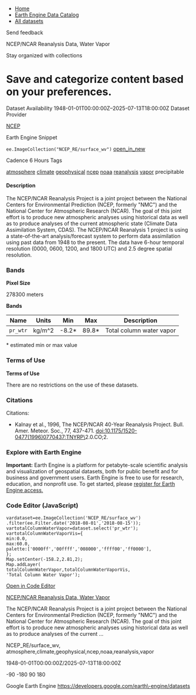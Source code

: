 



* [Home](https://developers.google.com/)
* [Earth Engine Data Catalog](https://developers.google.com/earth-engine/datasets)
* [All datasets](https://developers.google.com/earth-engine/datasets/catalog)





 
 
 Send feedback
 
 

NCEP/NCAR Reanalysis Data, Water Vapor


 
 Stay organized with collections
 

 
 Save and categorize content based on your preferences.
========================================================================================================================================








Dataset Availability
1948\-01\-01T00:00:00Z–2025\-07\-13T18:00:00Z
Dataset Provider


[NCEP](https://www.esrl.noaa.gov/psd/data/gridded/data.ncep.reanalysis.html)



Earth Engine Snippet


`ee.ImageCollection("NCEP_RE/surface_wv")` 
[open\_in\_new](https://code.earthengine.google.com/?scriptPath=Examples:Datasets/NCEP_RE/NCEP_RE_surface_wv)





Cadence
6 Hours
Tags


[atmosphere](/earth-engine/datasets/tags/atmosphere)
[climate](/earth-engine/datasets/tags/climate)
[geophysical](/earth-engine/datasets/tags/geophysical)
[ncep](/earth-engine/datasets/tags/ncep)
[noaa](/earth-engine/datasets/tags/noaa)
[reanalysis](/earth-engine/datasets/tags/reanalysis)
[vapor](/earth-engine/datasets/tags/vapor)
precipitable








#### Description



The NCEP/NCAR Reanalysis Project is a joint project between the National
Centers for Environmental Prediction (NCEP, formerly "NMC") and the
National Center for Atmospheric Research (NCAR). The goal of this joint
effort is to produce new atmospheric analyses using historical data as
well as to produce analyses of the current atmospheric state (Climate Data
Assimilation System, CDAS). The NCEP/NCAR Reanalysis 1 project is using a
state\-of\-the\-art analysis/forecast system to perform data assimilation using
past data from 1948 to the present. The data have 6\-hour temporal
resolution (0000, 0600, 1200, and 1800 UTC) and 2\.5 degree spatial
resolution.





### Bands



**Pixel Size**
  
278300 meters



**Bands**




| Name | Units | Min | Max | Description |
| --- | --- | --- | --- | --- |
| `pr_wtr` | kg/m^2 | \-8\.2\* | 89\.8\* | Total column water vapor |


 \* estimated min or max value


### Terms of Use


**Terms of Use**


There are no restrictions on the use of these datasets.




### Citations



Citations:
* Kalnay et al., 1996, The NCEP/NCAR 40\-Year Reanalysis Project. Bull. Amer.
Meteor. Soc., 77, 437\-471\.
[doi:10\.1175/1520\-0477(1996\)077](https://doi.org/10.1175/1520-0477(1996)077%3C0437:TNYRP%3E2.0.CO;2)[0437:TNYRP\\](/earth-engine/datasets/catalog/0437:TNYRP%5C)2\.0\.CO;2\.





### Explore with Earth Engine


**Important:** 
 Earth Engine is a platform for petabyte\-scale scientific analysis and visualization of
 geospatial datasets, both for public benefit and for business and government users.
 Earth Engine is free to use for research, education, and nonprofit use. To get started, please
 [register for Earth Engine access.](https://console.cloud.google.com/earth-engine)



### Code Editor (JavaScript)



```
vardataset=ee.ImageCollection('NCEP_RE/surface_wv')
.filter(ee.Filter.date('2018-08-01','2018-08-15'));
vartotalColumnWaterVapor=dataset.select('pr_wtr');
vartotalColumnWaterVaporVis={
min:0.0,
max:60.0,
palette:['0000ff','00ffff','008000','ffff00','ff0000'],
};
Map.setCenter(-158.2,2.81,2);
Map.addLayer(
totalColumnWaterVapor,totalColumnWaterVaporVis,
'Total Column Water Vapor');
```



[Open in Code Editor](https://code.earthengine.google.com/?scriptPath=Examples:Datasets/NCEP_RE/NCEP_RE_surface_wv)


[NCEP/NCAR Reanalysis Data, Water Vapor](/earth-engine/datasets/catalog/NCEP_RE_surface_wv)

The NCEP/NCAR Reanalysis Project is a joint project between the National Centers for Environmental Prediction (NCEP, formerly "NMC") and the National Center for Atmospheric Research (NCAR). The goal of this joint effort is to produce new atmospheric analyses using historical data as well as to produce analyses of the current …

 NCEP\_RE/surface\_wv,
 atmosphere,climate,geophysical,ncep,noaa,reanalysis,vapor

1948\-01\-01T00:00:00Z/2025\-07\-13T18:00:00Z



 \-90 \-180 90 180
 



Google Earth Engine
https://developers.google.com/earth\-engine/datasets








